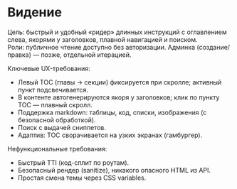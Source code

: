# Видение

Цель: быстрый и удобный «ридер» длинных инструкций с оглавлением слева, якорями у заголовков, плавной навигацией и поиском.  
Роли: публичное чтение доступно без авторизации. Админка (создание/правка) — позже, отдельной итерацией.

Ключевые UX-требования:
- Левый TOC (главы → секции) фиксируется при скролле; активный пункт подсвечивается.
- В контенте автогенерируются якоря у заголовков; клик по пункту TOC — плавный скролл.
- Поддержка markdown: таблицы, код, списки, изображения (с безопасной обработкой).
- Поиск с выдачей сниппетов.
- Адаптив: TOC сворачивается на узких экранах (гамбургер).

Нефункциональные требования:
- Быстрый TTI (код-сплит по роутам).
- Безопасный рендер (sanitize), никакого опасного HTML из API.
- Простая смена темы через CSS variables.
